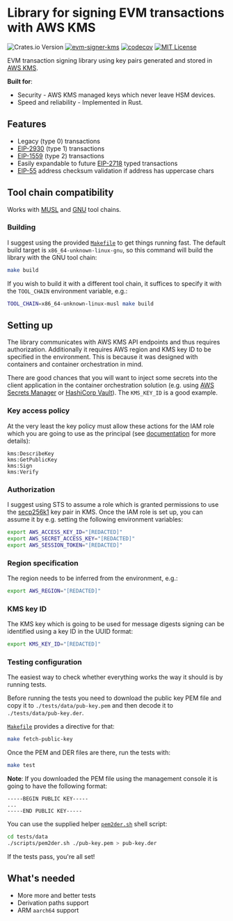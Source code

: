 # Library for signing EVM transactions with AWS KMS

![Crates.io Version](https://img.shields.io/crates/v/evm-signer-kms)
[![evm-signer-kms](https://github.com/orlowskilp/evm-signer-kms/actions/workflows/build-and-test.yml/badge.svg)](https://github.com/orlowskilp/evm-signer-kms/actions/workflows/build-and-test.yml)
[![codecov](https://codecov.io/github/orlowskilp/evm-signer-kms/branch/master/graph/badge.svg?token=DGY9EZFV5L)](https://codecov.io/github/orlowskilp/evm-signer-kms)
[![MIT License](https://img.shields.io/badge/license-MIT-green)](/LICENSE)

EVM transaction signing library using key pairs generated and stored in
[AWS KMS](https://aws.amazon.com/kms).

**Built for**:

* Security - AWS KMS managed keys which never leave HSM devices.
* Speed and reliability - Implemented in Rust.

## Features

* Legacy (type 0) transactions
* [EIP-2930](https://eips.ethereum.org/EIPS/eip-2930) (type 1) transactions
* [EIP-1559](https://eips.ethereum.org/EIPS/eip-1559) (type 2) transactions
* Easily expandable to future [EIP-2718](https://eips.ethereum.org/EIPS/eip-2718) typed transactions
* [EIP-55](https://eips.ethereum.org/EIPS/eip-55) address checksum validation if address has uppercase chars

## Tool chain compatibility

Works with [MUSL](https://musl.libc.org) and [GNU](https://www.gnu.org/software/libc) tool chains.

### Building

I suggest using the provided [`Makefile`](./Makefile) to get things running fast. The default build
target is `x86_64-unknown-linux-gnu`, so this command will build the library with the GNU tool
chain:

```bash
make build
```

If you wish to build it with a different tool chain, it suffices to specify it with the `TOOL_CHAIN`
environment variable, e.g.:

```bash
TOOL_CHAIN=x86_64-unknown-linux-musl make build
```

## Setting up

The library communicates with AWS KMS API endpoints and thus requires authorization. Additionally it
requires AWS region and KMS key ID to be specified in the environment. This is because it was
designed with containers and container orchestration in mind.

There are good chances that you will want to inject some secrets into the client application in
the container orchestration solution (e.g. using
[AWS Secrets Manager](https://aws.amazon.com/secrets-manager/) or
[HashiCorp Vault](https://www.hashicorp.com/products/vault)). The `KMS_KEY_ID` is a good example.

### Key access policy

At the very least the key policy must allow these actions for the IAM role which you are going to
use as the principal (see [documentation](https://docs.rs/evm-signer-kms) for more details):

```test
kms:DescribeKey
kms:GetPublicKey
kms:Sign
kms:Verify
```

### Authorization

I suggest using STS to assume a role which is granted permissions to use the
[secp256k1](https://docs.aws.amazon.com/kms/latest/developerguide/symm-asymm-choose-key-spec.html)
key pair in KMS. Once the IAM role is set up, you can assume it by e.g. setting the following
environment variables:

```bash
export AWS_ACCESS_KEY_ID="[REDACTED]"
export AWS_SECRET_ACCESS_KEY="[REDACTED]"
export AWS_SESSION_TOKEN="[REDACTED]"
```

### Region specification

The region needs to be inferred from the environment, e.g.:

```bash
export AWS_REGION="[REDACTED]"
```

### KMS key ID

The KMS key which is going to be used for message digests signing can be identified using a key ID
in the UUID format:

```bash
export KMS_KEY_ID="[REDACTED]"
```

### Testing configuration

The easiest way to check whether everything works the way it should is by running tests.

Before running the tests you need to download the public key PEM file and copy it to
`./tests/data/pub-key.pem` and then decode it to `./tests/data/pub-key.der`.

[`Makefile`](./Makefile) provides a directive for that:

```bash
make fetch-public-key
```

Once the PEM and DER files are there, run the tests with:

```bash
make test
```

**Note**: If you downloaded the PEM file using the management console it is going to have the
following format:

```text
-----BEGIN PUBLIC KEY-----
...
-----END PUBLIC KEY-----
```

You can use the supplied helper [`pem2der.sh`](./tests/data/scripts/pem2der.sh) shell script:

```bash
cd tests/data
./scripts/pem2der.sh ./pub-key.pem > pub-key.der
```

If the tests pass, you're all set!

## What's needed

* More more and better tests
* Derivation paths support
* ARM `aarch64` support
